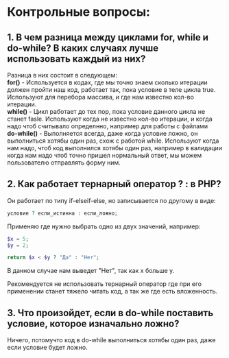 # Контрольные вопросы:
## 1. В чем разница между циклами for, while и do-while? В каких случаях лучше использовать каждый из них? <br>
Разница в них состоит в следующем: <br>
**for()** - Используется в кодах, где мы точно знаем сколько итерации должен пройти наш код, работает так, пока условие в теле цикла true. Используют для перебора массива, и где нам известно кол-во итерации.<br>
**while()** - Цикл работает до тех пор, пока условие данного цикла не станет fasle. Используют когда не известно кол-во итерации, и когда надо чтоб считывало определнно, например для работы с файлами<br>
**do-while()** - Выполняется всегда, даже когда условие ложно, он выполниться хотябы один раз, схож с работой while. Используют когда нам надо, чтоб код выполнился хотябы один раз, например в валидации когда нам надо чтоб точно пришел нормальный ответ, мы можем пользователю отправлять форму ним.

## 2. Как работает тернарный оператор ? : в PHP? <br>

Он работает по типу if-elseif-else, но записывается по другому в виде:
```php
условие ? если_истинна : если_ложно;
```
Применяю где нужно выбрать одно из двух значений, например:

```php
$x = 5;
$y = 2;

return $x < $y ? "Да" : "Нет";
```
В данном случае нам выведет "Нет", так как х больше y.

Рекомендуется не использовать тернарный оператор где при его применении станет тяжело читать код, а так же где есть вложенность.

## 3. Что произойдет, если в do-while поставить условие, которое изначально ложно? <br >

Ничего, потомучто код в do-while выполниться хотябы один раз, даже если условие будет ложно.